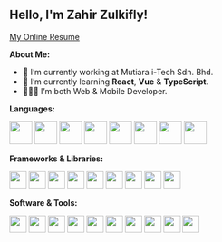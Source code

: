 ## Hello, I'm Zahir Zulkifly!

<a href="https://myonlineresume-quezera.web.app/" target="_blank">My Online Resume</a>

**About Me:**

- 💼 I’m currently working at Mutiara i-Tech Sdn. Bhd.
- 🤔 I’m currently learning __React__, __Vue__ & __TypeScript__.
- 👨🏻‍💻 I’m both Web & Mobile Developer.

**Languages:**
<p align="left"> 
  <img height="40" src="https://cdn.svgporn.com/logos/html-5.svg">
  <img height="40" src="https://cdn.svgporn.com/logos/css-3.svg">
  <img height="40" src="https://cdn.svgporn.com/logos/javascript.svg">
  <img height="40" src="https://cdn.svgporn.com/logos/typescript.svg">
  <img height="40" src="https://cdn.svgporn.com/logos/php.svg">
  <img height="40" src="https://cdn.svgporn.com/logos/c-sharp.svg">
  <img height="40" src="https://cdn.svgporn.com/logos/dart.svg">
  <img height="40" src="https://cdn.svgporn.com/logos/swift.svg">
</p>

**Frameworks & Libraries:**
<p align="left">
  <img height="30" src="https://cdn.svgporn.com/logos/jquery.svg">
  <img height="30" src="https://cdn.svgporn.com/logos/laravel.svg">
  <img height="30" src="https://github.com/quezera97/quezera97/assets/66286710/185a5058-40b4-40cb-9c70-a5daffbcbdd9">
  <img height="30" src="https://cdn.svgporn.com/logos/bootstrap.svg">
  <img height="30" src="https://cdn.svgporn.com/logos/tailwindcss.svg">
  <img height="30" src="https://cdn.svgporn.com/logos/vue.svg">
  <img height="30" src="https://cdn.svgporn.com/logos/vuetifyjs.svg">
  <img height="30" src="https://cdn.svgporn.com/logos/flutter.svg">
  <img height="30" src="https://cdn.svgporn.com/logos/react.svg">
</p>

**Software & Tools:**
<p align="left">
  <img height="30" src="https://cdn.svgporn.com/logos/visual-studio.svg">
  <img height="30" src="https://cdn.svgporn.com/logos/visual-studio-code.svg">
  <img height="30" src="https://cdn.svgporn.com/logos/figma.svg">
  <img height="30" src="https://cdn.svgporn.com/logos/sourcetree.svg">
  <img height="30" src="https://cdn.svgporn.com/logos/git.svg">
  <img height="30" src="https://cdn.svgporn.com/logos/postman.svg">
  <img height="30" src="https://cdn.svgporn.com/logos/expo.svg">
  <img height="30" src="https://cdn.svgporn.com/logos/firebase.svg">
  <img height="30" src="https://cdn.svgporn.com/logos/mysql.svg">
  <img height="30" src="https://cdn.svgporn.com/logos/sqlite.svg">
</p>
